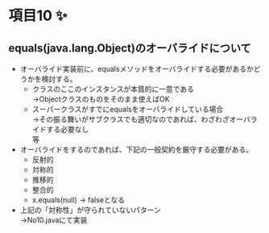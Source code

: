 # 項目10 ✨

## equals(java.lang.Object)のオーバライドについて

* オーバライド実装前に、equalsメソッドをオーバライドする必要があるかどうかを検討する。  
  * クラスのここのインスタンスが本質的に一意である  
  →Objectクラスのものをそのまま使えばOK
  * スーパークラスがすでにequalsをオーバライドしている場合  
  →その振る舞いがサブクラスでも適切なのであれば、わざわざオーバライドする必要なし  
  等
* オーバライドをするのであれば、下記の一般契約を厳守する必要がある。
  * 反射的
  * 対称的
  * 推移的
  * 整合的
  * x.equals(null) → falseとなる
* 上記の「対称性」が守られていないパターン  
→No10.javaにて実装

  
  
